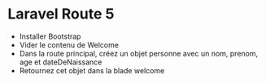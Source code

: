 # Laravel Route 5
- Installer Bootstrap
- Vider le contenu de Welcome
- Dans la route principal, créez un objet personne avec un nom, prenom, age et dateDeNaissance
- Retournez cet objet dans la blade welcome

